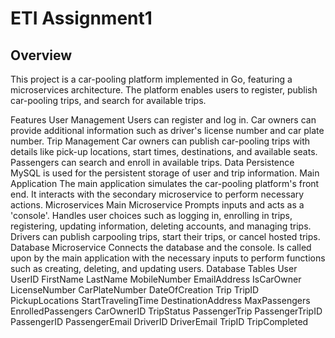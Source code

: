 # ETI Assignment1

## Overview
This project is a car-pooling platform implemented in Go, featuring a microservices architecture. The platform enables users to register, publish car-pooling trips, and search for available trips.

Features
User Management
Users can register and log in.
Car owners can provide additional information such as driver's license number and car plate number.
Trip Management
Car owners can publish car-pooling trips with details like pick-up locations, start times, destinations, and available seats.
Passengers can search and enroll in available trips.
Data Persistence
MySQL is used for the persistent storage of user and trip information.
Main Application
The main application simulates the car-pooling platform's front end.
It interacts with the secondary microservice to perform necessary actions.
Microservices
Main Microservice
Prompts inputs and acts as a 'console'.
Handles user choices such as logging in, enrolling in trips, registering, updating information, deleting accounts, and managing trips.
Drivers can publish carpooling trips, start their trips, or cancel hosted trips.
Database Microservice
Connects the database and the console.
Is called upon by the main application with the necessary inputs to perform functions such as creating, deleting, and updating users.
Database Tables
User
UserID
FirstName
LastName
MobileNumber
EmailAddress
IsCarOwner
LicenseNumber
CarPlateNumber
DateOfCreation
Trip
TripID
PickupLocations
StartTravelingTime
DestinationAddress
MaxPassengers
EnrolledPassengers
CarOwnerID
TripStatus
PassengerTrip
PassengerTripID
PassengerID
PassengerEmail
DriverID
DriverEmail
TripID
TripCompleted
